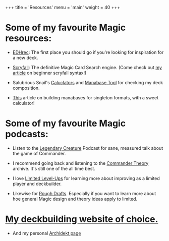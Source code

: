 +++
title = 'Resources'
menu = 'main'
weight = 40
+++

# Some of my favourite Magic resources:

- [EDHrec](https://edhrec.com): The first place you should go if you're looking for inspiration for a new deck.  

- [Scryfall](https://scryfall.com): The definitive Magic Card Search engine. (Come check out [my article](dead) on beginner scryfall syntax!)  

- Salubrious Snail's [Caluclators](https://www.salubrioussnail.com/calculators) and [Manabase Tool](https://www.salubrioussnail.com/manabase-tool) for checking my deck composition.  

- [This](https://canadianhighlander.ca/2023/07/17/how-to-build-a-manabase-for-singleton-formats/) article on building manabases for singleton formats, with a sweet calculator!  
  


# Some of my favourite Magic podcasts:
- Listen to the [Legendary Creature](https://legendarycreaturepocast.libsyn.com/) Podcast for sane, measured talk about the game of Commander.  

- I recommend going back and listening to the [Commander Theory](https://commandertheory.com/podcasts) archive. It's still one of the all time best.  
  
- I love [Limited Level-Ups](https://limitedlevelups.libsyn.com/) for learning more about improving as a limited player and deckbuilder.  

- Likewise for [Rough Drafts](https://linktr.ee/roughdrafts). Especially if you want to learn more about hoe general Magic design and theory ideas apply to limited.

# [My deckbuilding website of choice.](https://archidekt.com)
- And my personal [Archidekt page](https://archidekt.com/u/hotdogapocalypse)